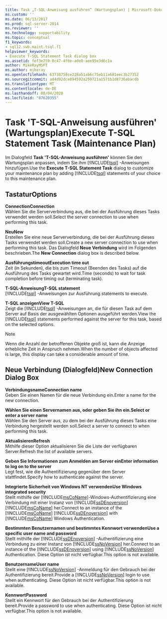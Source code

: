 ```yaml
---
title: Task „T-SQL-Anweisung ausführen“ (Wartungsplan) | Microsoft-Dokumentation
ms.custom: ''
ms.date: 06/13/2017
ms.prod: sql-server-2014
ms.reviewer: ''
ms.technology: supportability
ms.topic: conceptual
f1_keywords:
- sql12.swb.maint.tsql.f1
helpviewer_keywords:
- Execute T-SQL Statement Task dialog box
ms.assetid: fef3e259-0c47-4f6e-ade0-aee95e3d6c1a
author: MikeRayMSFT
ms.author: mikeray
ms.openlocfilehash: 63738758ce228a51ab6c75eb11a681eec3b27352
ms.sourcegitcommit: ad4d92dce894592a259721a1571b1d8736abacdb
ms.translationtype: MT
ms.contentlocale: de-DE
ms.lasthandoff: 08/04/2020
ms.locfileid: "87620355"
---
```

# <a name="execute-t-sql-statement-task-maintenance-plan"></a><span data-ttu-id="0d87c-102">Task 'T-SQL-Anweisung ausführen' (Wartungsplan)</span><span class="sxs-lookup"><span data-stu-id="0d87c-102">Execute T-SQL Statement Task (Maintenance Plan)</span></span>
  <span data-ttu-id="0d87c-103">Im Dialogfeld **Task 'T-SQL-Anweisung ausführen'** können Sie den Wartungsplan anpassen, indem Sie ihm [!INCLUDE[tsql](../../includes/tsql-md.md)] -Anweisungen hinzufügen.</span><span class="sxs-lookup"><span data-stu-id="0d87c-103">Use the **Execute T-SQL Statement Task** dialog to customize your maintenance plan by adding [!INCLUDE[tsql](../../includes/tsql-md.md)] statements of your choice to this maintenance plan.</span></span>  
  
## <a name="options"></a><span data-ttu-id="0d87c-104">Tastatur</span><span class="sxs-lookup"><span data-stu-id="0d87c-104">Options</span></span>  
 <span data-ttu-id="0d87c-105">**Connection**</span><span class="sxs-lookup"><span data-stu-id="0d87c-105">**Connection**</span></span>  
 <span data-ttu-id="0d87c-106">Wählen Sie die Serververbindung aus, die bei der Ausführung dieses Tasks verwendet werden soll.</span><span class="sxs-lookup"><span data-stu-id="0d87c-106">Select the server connection to use when performing this task.</span></span>  
  
 <span data-ttu-id="0d87c-107">**Neu**</span><span class="sxs-lookup"><span data-stu-id="0d87c-107">**New**</span></span>  
 <span data-ttu-id="0d87c-108">Erstellen Sie eine neue Serververbindung, die bei der Ausführung dieses Tasks verwendet werden soll.</span><span class="sxs-lookup"><span data-stu-id="0d87c-108">Create a new server connection to use when performing this task.</span></span> <span data-ttu-id="0d87c-109">Das Dialogfeld **Neue Verbindung** wird im Folgenden beschrieben.</span><span class="sxs-lookup"><span data-stu-id="0d87c-109">The **New Connection** dialog box is described below.</span></span>  
  
 <span data-ttu-id="0d87c-110">**Ausführungstimeout**</span><span class="sxs-lookup"><span data-stu-id="0d87c-110">**Execution time out**</span></span>  
 <span data-ttu-id="0d87c-111">Zeit (in Sekunden), die bis zum Timeout (Beenden des Tasks) auf die Ausführung des Tasks gewartet wird.</span><span class="sxs-lookup"><span data-stu-id="0d87c-111">Time (seconds) to wait for task completion before timing out (terminating task).</span></span>  
  
 <span data-ttu-id="0d87c-112">**T-SQL-Anweisung**</span><span class="sxs-lookup"><span data-stu-id="0d87c-112">**T-SQL statement**</span></span>  
 [!INCLUDE[tsql](../../includes/tsql-md.md)] <span data-ttu-id="0d87c-113">-Anweisungen zur Ausführung.</span><span class="sxs-lookup"><span data-stu-id="0d87c-113">statements to execute.</span></span>  
  
 <span data-ttu-id="0d87c-114">**T-SQL anzeigen**</span><span class="sxs-lookup"><span data-stu-id="0d87c-114">**View T-SQL**</span></span>  
 <span data-ttu-id="0d87c-115">Zeigt die [!INCLUDE[tsql](../../includes/tsql-md.md)] -Anweisungen an, die für diesen Task auf dem Server auf Basis der ausgewählten Optionen ausgeführt werden.</span><span class="sxs-lookup"><span data-stu-id="0d87c-115">View the [!INCLUDE[tsql](../../includes/tsql-md.md)] statements performed against the server for this task, based on the selected options.</span></span>  
  
> [!NOTE]  
>  <span data-ttu-id="0d87c-116">Wenn die Anzahl der betroffenen Objekte groß ist, kann die Anzeige erhebliche Zeit in Anspruch nehmen.</span><span class="sxs-lookup"><span data-stu-id="0d87c-116">When the number of objects affected is large, this display can take a considerable amount of time.</span></span>  
  
## <a name="new-connection-dialog-box"></a><span data-ttu-id="0d87c-117">Neue Verbindung (Dialogfeld)</span><span class="sxs-lookup"><span data-stu-id="0d87c-117">New Connection Dialog Box</span></span>  
 <span data-ttu-id="0d87c-118">**Verbindungsname**</span><span class="sxs-lookup"><span data-stu-id="0d87c-118">**Connection name**</span></span>  
 <span data-ttu-id="0d87c-119">Geben Sie einen Namen für die neue Verbindung ein.</span><span class="sxs-lookup"><span data-stu-id="0d87c-119">Enter a name for the new connection.</span></span>  
  
 <span data-ttu-id="0d87c-120">**Wählen Sie einen Servernamen aus, oder geben Sie ihn ein.**</span><span class="sxs-lookup"><span data-stu-id="0d87c-120">**Select or enter a server name**</span></span>  
 <span data-ttu-id="0d87c-121">Wählen Sie den Server aus, zu dem bei der Ausführung dieses Tasks eine Verbindung hergestellt werden soll.</span><span class="sxs-lookup"><span data-stu-id="0d87c-121">Select a server to connect to when performing this task.</span></span>  
  
 <span data-ttu-id="0d87c-122">**Aktualisieren**</span><span class="sxs-lookup"><span data-stu-id="0d87c-122">**Refresh**</span></span>  
 <span data-ttu-id="0d87c-123">Mithilfe dieser Option aktualisieren Sie die Liste der verfügbaren Server.</span><span class="sxs-lookup"><span data-stu-id="0d87c-123">Refresh the list of available servers.</span></span>  
  
 <span data-ttu-id="0d87c-124">**Geben Sie Informationen zum Anmelden am Server ein**</span><span class="sxs-lookup"><span data-stu-id="0d87c-124">**Enter information to log on to the server**</span></span>  
 <span data-ttu-id="0d87c-125">Legt fest, wie die Authentifizierung gegenüber dem Server stattfindet.</span><span class="sxs-lookup"><span data-stu-id="0d87c-125">Specify how to authenticate against the server.</span></span>  
  
 <span data-ttu-id="0d87c-126">**Integrierte Sicherheit von Windows NT verwenden**</span><span class="sxs-lookup"><span data-stu-id="0d87c-126">**Use Windows integrated security**</span></span>  
 <span data-ttu-id="0d87c-127">Stellt mithilfe der [!INCLUDE[msCoName](../../includes/msconame-md.md)]-Windows-Authentifizierung eine Verbindung mit einer Instanz von [!INCLUDE[ssDEnoversion](../../includes/ssdenoversion-md.md)] [!INCLUDE[msCoName](../../includes/msconame-md.md)] her.</span><span class="sxs-lookup"><span data-stu-id="0d87c-127">Connect to an instance of the [!INCLUDE[msCoName](../../includes/msconame-md.md)] [!INCLUDE[ssDEnoversion](../../includes/ssdenoversion-md.md)] with [!INCLUDE[msCoName](../../includes/msconame-md.md)] Windows Authentication.</span></span>  
  
 <span data-ttu-id="0d87c-128">**Bestimmten Benutzernamen und bestimmtes Kennwort verwenden**</span><span class="sxs-lookup"><span data-stu-id="0d87c-128">**Use a specific user name and password**</span></span>  
 <span data-ttu-id="0d87c-129">Stellt mithilfe der [!INCLUDE[ssDEnoversion](../../includes/ssdenoversion-md.md)] -Authentifizierung eine Verbindung zu einer Instanz von [!INCLUDE[ssNoVersion](../../includes/ssnoversion-md.md)] her.</span><span class="sxs-lookup"><span data-stu-id="0d87c-129">Connect to an instance of the [!INCLUDE[ssDEnoversion](../../includes/ssdenoversion-md.md)] using [!INCLUDE[ssNoVersion](../../includes/ssnoversion-md.md)] Authentication.</span></span> <span data-ttu-id="0d87c-130">Diese Option ist nicht verfügbar.</span><span class="sxs-lookup"><span data-stu-id="0d87c-130">This option is not available.</span></span>  
  
 <span data-ttu-id="0d87c-131">**Benutzername**</span><span class="sxs-lookup"><span data-stu-id="0d87c-131">**User name**</span></span>  
 <span data-ttu-id="0d87c-132">Stellt eine [!INCLUDE[ssNoVersion](../../includes/ssnoversion-md.md)] -Anmeldung für den Gebrauch bei der Authentifizierung bereit.</span><span class="sxs-lookup"><span data-stu-id="0d87c-132">Provide a [!INCLUDE[ssNoVersion](../../includes/ssnoversion-md.md)] login to use when authenticating.</span></span> <span data-ttu-id="0d87c-133">Diese Option ist nicht verfügbar.</span><span class="sxs-lookup"><span data-stu-id="0d87c-133">This option is not available.</span></span>  
  
 <span data-ttu-id="0d87c-134">**Kennwort**</span><span class="sxs-lookup"><span data-stu-id="0d87c-134">**Password**</span></span>  
 <span data-ttu-id="0d87c-135">Stellt ein Kennwort für den Gebrauch bei der Authentifizierung bereit.</span><span class="sxs-lookup"><span data-stu-id="0d87c-135">Provide a password to use when authenticating.</span></span> <span data-ttu-id="0d87c-136">Diese Option ist nicht verfügbar.</span><span class="sxs-lookup"><span data-stu-id="0d87c-136">This option is not available.</span></span>  
  
  
